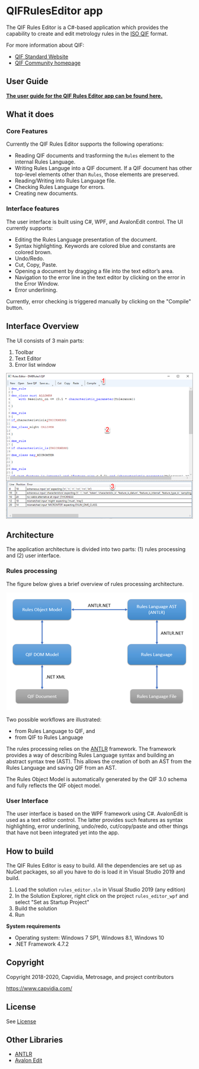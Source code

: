 # QIFRulesEditor app
 
The QIF Rules Editor is a C#-based application which provides the capability to create and edit metrology rules in the [ISO QIF](https://www.iso.org/standard/77461.html) format.

For more information about QIF: 

* [QIF Standard Website](https://www.qifstandards.org)
* [QIF Community homepage](https://qualityinformationframework.github.io/)

## User Guide

**[The user guide for the QIF Rules Editor app can be found here.](doc/)**

## What it does

### Core Features

Currently the QIF Rules Editor supports the following operations: 

* Reading QIF documents and trasforming the `Rules` element to the internal Rules Language.
* Writing Rules Languge into a QIF document. If a QIF document has other top-level elements other than `Rules`, those elements are preserved.
* Reading/Writing into Rules Language file.
* Checking Rules Language for errors.
* Creating new documents.

### Interface features

The user interface is built using C#, WPF, and AvalonEdit control. The UI currently supports: 

* Editing the Rules Language presentation of the document.
* Syntax highlighting. Keywords are colored blue and constants are colored brown.
* Undo/Redo.
* Cut, Copy, Paste.
* Opening a document by dragging a file into the text editor’s area.
* Navigation to the error line in the text editor by clicking on the error in the Error Window.
* Error underlining.

Currently, error checking is triggered manually by clicking on the "Compile" button. 

## Interface Overview

The UI consists of 3 main parts: 

1. Toolbar
2. Text Editor
3. Error list window

![](doc/img/ui-err.png)

## Architecture

The application architecture is divided into two parts: (1) rules processing and (2) user interface.

### Rules processing

The figure below gives a brief overview of rules processing architecture. 

![](doc/img/antlr-diagram.png)
 
Two possible workflows are illustrated: 

* from Rules Language to QIF, and
* from QIF to Rules Language

The rules processing relies on the [ANTLR](https://www.antlr.org/) framework. The framework provides a way of describing Rules Language syntax and building an abstract syntax tree (AST). This allows the creation of both an AST from the Rules Language and saving QIF from an AST.

The Rules Object Model is automatically generated by the QIF 3.0 schema and fully reflects the QIF object model.

### User Interface

The user interface is based on the WPF framework using C#. AvalonEdit is used as a text editor control. The latter provides such features as syntax highlighting, error underlining, undo/redo, cut/copy/paste and other things that have not been integrated yet into the app.

## How to build

The QIF Rules Editor is easy to build. All the dependencies are set up as NuGet packages, so all you have to do is load it in Visual Studio 2019 and build.

1. Load the solution `rules_editor.sln` in Visual Studio 2019 (any edition)
2. In the Solution Explorer, right click on the project `rules_editor_wpf` and select "Set as Startup Project"
3. Build the solution
4. Run 

**System requirements**

* Operating system: Windows 7 SP1, Windows 8.1, Windows 10
* .NET Framework 4.7.2

## Copyright

Copyright 2018-2020, Capvidia, Metrosage, and project contributors

https://www.capvidia.com/

## License

See [License](LICENSE.md)

## Other Libraries

* [ANTLR](https://www.antlr.org/)
* [Avalon Edit](https://github.com/icsharpcode/AvalonEdit)
